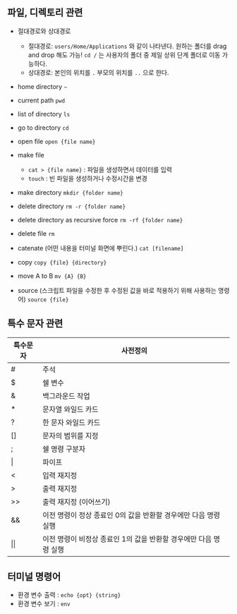## 파일, 디렉토리 관련

- 절대경로와 상대경로
  - 절대경로: `users/Home/Applications` 와 같이 나타낸다. 원하는 폴더를 drag and drop 해도 가능! `cd /` 는 사용자의 폴더 중 제일 상위 단계 폴더로 이동 가능하다.
  - 상대경로: 본인의 위치를 `.` 부모의 위치를 `..` 으로 한다.

- home directory `~`
- current path `pwd`
- list of directory `ls`
- go to directory `cd`
- open file `open {file name}`
- make file
  - `cat > {file name}` : 파일을 생성하면서 데이터를 입력
  - `touch` : 빈 파일을 생성하거나 수정시간을 변경
- make directory `mkdir {folder name}`
- delete directory `rm -r {folder name}`
- delete directory as recursive force `rm -rf {folder name}`
- delete file `rm`
- catenate (어떤 내용을 터미널 화면에 뿌린다.) `cat [filename]`
- copy `copy {file} {directory}`
- move A to B `mv {A} {B}`
- source (스크립트 파일을 수정한 후 수정된 값을 바로 적용하기 위해 사용하는 명령어) `source {file}`

## 특수 문자 관련

|특수문자|사전정의|
|----|----|
|#|주석|
|$|쉘 변수|
|&|백그라운드 작업|
|*|문자열 와일드 카드|
|?|한 문자 와일드 카드|
|[]|문자의 범위를 지정|
|;|쉘 명령 구분자|
|&#124;|파이프|
|<|입력 재지정|
|>|출력 재지정|
|>>|출력 재지정 (이어쓰기)|
|&&|이전 명령이 정상 종료인 0의 값을 반환할 경우에만 다음 명령 실행|
|&#124;&#124;|이전 명령이 비정상 종료인 1의 값을 반환할 경우에만 다음 명령 실행|

## 터미널 명령어

- 환경 변수 출력 : `echo {opt} {string}`
- 환경 변수 보기 : `env`

